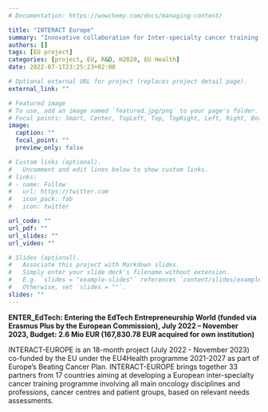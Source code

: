 ```yaml
---
# Documentation: https://wowchemy.com/docs/managing-content/

title: "INTERACT Europe"
summary: "Innovative collaboration for Inter-specialty cancer training across Europe"
authors: []
tags: [EU project]
categories: [project, EU, R&D, H2020, EU Health]
date: 2022-07-1T23:25:23+02:00

# Optional external URL for project (replaces project detail page).
external_link: ""

# Featured image
# To use, add an image named `featured.jpg/png` to your page's folder.
# Focal points: Smart, Center, TopLeft, Top, TopRight, Left, Right, BottomLeft, Bottom, BottomRight.
image:
  caption: ""
  focal_point: ""
  preview_only: false

# Custom links (optional).
#   Uncomment and edit lines below to show custom links.
# links:
# - name: Follow
#   url: https://twitter.com
#   icon_pack: fab
#   icon: twitter

url_code: ""
url_pdf: ""
url_slides: ""
url_video: ""

# Slides (optional).
#   Associate this project with Markdown slides.
#   Simply enter your slide deck's filename without extension.
#   E.g. `slides = "example-slides"` references `content/slides/example-slides.md`.
#   Otherwise, set `slides = ""`.
slides: ""
---
```


**ENTER_EdTech: Entering the EdTech Entrepreneurship World (funded via Erasmus Plus by the European Commission), July 2022 – November 2023, Budget: 2.6 Mio EUR (167,830.78 EUR acquired for own institution)**

INTERACT-EUROPE is an 18-month project (July 2022 - November 2023) co-funded by the EU under the EU4Health programme 2021-2027 as part of Europe’s Beating Cancer Plan. INTERACT-EUROPE brings together 33 partners from 17 countries aiming at developing a European inter-specialty cancer training programme involving all main oncology disciplines and professions, cancer centres and patient groups, based on relevant needs assessments.